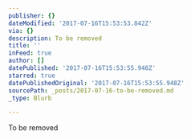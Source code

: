 ```yaml
---
publisher: {}
dateModified: '2017-07-16T15:53:53.842Z'
via: {}
description: To be removed
title: ''
inFeed: true
author: []
datePublished: '2017-07-16T15:53:55.948Z'
starred: true
datePublishedOriginal: '2017-07-16T15:53:55.948Z'
sourcePath: _posts/2017-07-16-to-be-removed.md
_type: Blurb

---
```

To be removed